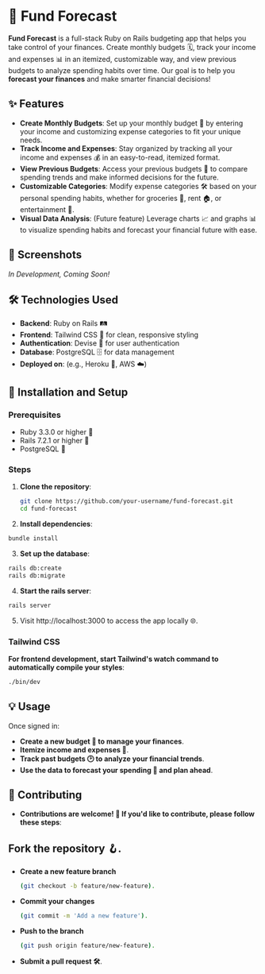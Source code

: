 # 💸 Fund Forecast

**Fund Forecast** is a full-stack Ruby on Rails budgeting app that helps you take control of your finances. Create monthly budgets 🗓️, track your income and expenses 📊 in an itemized, customizable way, and view previous budgets to analyze spending habits over time. Our goal is to help you **forecast your finances** and make smarter financial decisions!

## ✨ Features

- **Create Monthly Budgets**: Set up your monthly budget 📝 by entering your income and customizing expense categories to fit your unique needs.
- **Track Income and Expenses**: Stay organized by tracking all your income and expenses 💰 in an easy-to-read, itemized format.
- **View Previous Budgets**: Access your previous budgets 🔄 to compare spending trends and make informed decisions for the future.
- **Customizable Categories**: Modify expense categories 🛠️ based on your personal spending habits, whether for groceries 🛒, rent 🏠, or entertainment 🎉.
- **Visual Data Analysis**: (Future feature) Leverage charts 📈 and graphs 📊 to visualize spending habits and forecast your financial future with ease.

## 📸 Screenshots

_In Development, Coming Soon!_

## 🛠️ Technologies Used

- **Backend**: Ruby on Rails 🛤️
- **Frontend**: Tailwind CSS 💅 for clean, responsive styling
- **Authentication**: Devise 🔐 for user authentication
- **Database**: PostgreSQL 🗄️ for data management
- **Deployed on**: (e.g., Heroku 🚀, AWS ☁️)

## 🚀 Installation and Setup

### Prerequisites
- Ruby 3.3.0 or higher 💎
- Rails 7.2.1 or higher 🚂
- PostgreSQL 🐘

### Steps
1. **Clone the repository**:
   ```bash
   git clone https://github.com/your-username/fund-forecast.git
   cd fund-forecast
2. **Install dependencies**:
```bash
bundle install
```
3. **Set up the database**:
```bash
rails db:create
rails db:migrate
```

4. **Start the rails server**:
```bash
rails server
```

5. Visit http://localhost:3000 to access the app locally 🌐.


### Tailwind CSS
**For frontend development, start Tailwind's watch command to automatically compile your styles**:
```bash
./bin/dev
```

## 💡 Usage
Once signed in:
- **Create a new budget 📝 to manage your finances**.
- **Itemize income and expenses 💸**.
- **Track past budgets 🕑 to analyze your financial trends**.
- **Use the data to forecast your spending 🔮 and plan ahead**.
## 🤝 Contributing
- **Contributions are welcome! 🎉 If you'd like to contribute, please follow these steps**:

## Fork the repository 🪝.
- **Create a new feature branch**
  ```bash
  (git checkout -b feature/new-feature).
  ```
- **Commit your changes**
  ```bash
  (git commit -m 'Add a new feature').
  ```
- **Push to the branch**
  ```bash
  (git push origin feature/new-feature).
  ```
- **Submit a pull request 🛠️**.

